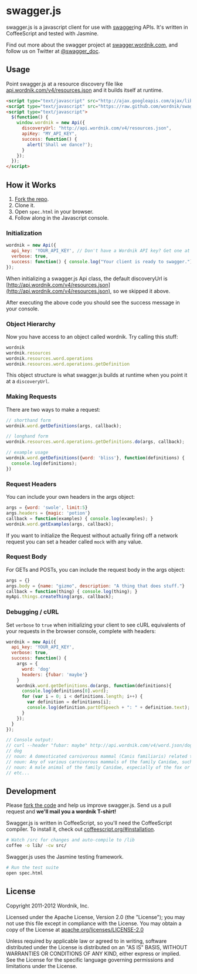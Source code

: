 swagger.js
==========

swagger.js is a javascript client for use with [swagger](http://swagger.wordnik.com)ing APIs.
It's written in CoffeeScript and tested with Jasmine.

Find out more about the swagger project at [swagger.wordnik.com](http://swagger.wordnik.com), 
and follow us on Twitter at [@swagger_doc](https://twitter.com/#!/swagger_doc).

Usage
-----

Point swagger.js at a resource discovery file like
[api.wordnik.com/v4/resources.json](http://api.wordnik.com/v4/resources.json)
and it builds itself at runtime.

```html
<script type="text/javascript" src="http://ajax.googleapis.com/ajax/libs/jquery/1.7.1/jquery.min.js"></script>
<script type="text/javascript" src="https://raw.github.com/wordnik/swagger.js/blob/master/lib/swagger.js"></script>
<script type="text/javascript">
  $(function() { 
    window.wordnik = new Api({
      discoveryUrl: "http://api.wordnik.com/v4/resources.json",
      apiKey: "MY_API_KEY",
      success: function() {
        alert('Shall we dance?');
      }
    });
  });
</script>
```

How it Works
------------

1. [Fork the repo](https://github.com/wordnik/swagger.js).
1. Clone it.
1. Open `spec.html` in your browser.
1. Follow along in the Javascript console.

### Initialization

```javascript
wordnik = new Api({
  api_key: 'YOUR_API_KEY', // Don't have a Wordnik API key? Get one at developer.wordnik.com
  verbose: true,
  success: function() { console.log("Your client is ready to swagger."); }
});
```

When initializing a swagger.js Api class, the default discoveryUrl is 
[http://api.wordnik.com/v4/resources.json](http://api.wordnik.com/v4/resources.json), 
so we skipped it above.

After executing the above code you should see the success message in your console.

### Object Hierarchy

Now you have access to an object called wordnik. Try calling this stuff:

```javascript
wordnik
wordnik.resources
wordnik.resources.word.operations
wordnik.resources.word.operations.getDefinition

```

This object structure is what swagger.js builds at runtime when you
point it at a `discoveryUrl`.

### Making Requests

There are two ways to make a request:

```javascript
// shorthand form
wordnik.word.getDefinitions(args, callback);

// longhand form
wordnik.resources.word.operations.getDefinitions.do(args, callback);

// example usage
wordnik.word.getDefinitions({word: 'bliss'}, function(definitions) {
  console.log(definitions);
})
```

### Request Headers

You can include your own headers in the args object:

```javascript
args = {word: 'swole', limit:5}
args.headers = {magic: 'potion'}
callback = function(examples) { console.log(examples); }
wordnik.word.getExamples(args, callback);
```

If you want to initialize the Request without actually firing 
off a network request you can set a header called `mock` with any value.

### Request Body

For GETs and POSTs, you can include the request body in the args object:

```javascript
args = {}
args.body = {name: "gizmo", description: "A thing that does stuff."}
callback = function(thing) { console.log(thing); }
myApi.things.createThing(args, callback);
```

### Debugging / cURL

Set `verbose` to `true` when initializing your client to see cURL
equivalents of your requests in the browser console, complete with headers:

```javascript
wordnik = new Api({
  api_key: 'YOUR_API_KEY',
  verbose: true,
  success: function() {
    args = {
      word: 'dog'
      headers: {fubar: 'maybe'}
    }
    wordnik.word.getDefinitions.do(args, function(definitions){
      console.log(definitions[0].word);
      for (var i = 0; i < definitions.length; i++) {
        var definition = definitions[i];
        console.log(definition.partOfSpeech + ": " + definition.text);
      }
    });
  }
});

// Console output:
// curl --header "fubar: maybe" http://api.wordnik.com/v4/word.json/dog/definitions?api_key=YOUR_API_KEY
// dog
// noun: A domesticated carnivorous mammal (Canis familiaris) related to the foxes and wolves and raised in a wide variety of breeds.
// noun: Any of various carnivorous mammals of the family Canidae, such as the dingo.
// noun: A male animal of the family Canidae, especially of the fox or a domesticated breed.
// etc...
```

Development
-----------

Please [fork the code](https://github.com/wordnik/swagger.js) and help us improve 
swagger.js. Send us a pull request and **we'll mail you a wordnik T-shirt!**

Swagger.js is written in CoffeeScript, so you'll need the 
CoffeeScript compiler. To install it, check out 
[coffeescript.org/#installation](http://coffeescript.org/#installation).

```bash
# Watch /src for changes and auto-compile to /lib
coffee -o lib/ -cw src/
```

Swagger.js uses the Jasmine testing framework.

```bash
# Run the test suite
open spec.html
```

License
-------

Copyright 2011-2012 Wordnik, Inc.

Licensed under the Apache License, Version 2.0 (the "License");
you may not use this file except in compliance with the License.
You may obtain a copy of the License at 
[apache.org/licenses/LICENSE-2.0](http://www.apache.org/licenses/LICENSE-2.0)

Unless required by applicable law or agreed to in writing, software
distributed under the License is distributed on an "AS IS" BASIS,
WITHOUT WARRANTIES OR CONDITIONS OF ANY KIND, either express or implied.
See the License for the specific language governing permissions and
limitations under the License.